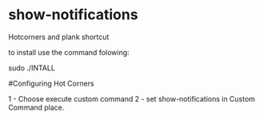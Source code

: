 show-notifications
==================

Hotcorners and plank shortcut

to install use the command folowing:

sudo ./INTALL

#Configuring Hot Corners

1 - Choose execute custom command
2 - set show-notifications in Custom Command place.

